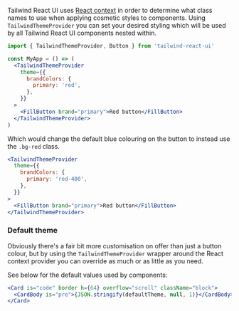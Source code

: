 Tailwind React UI uses [React context](https://reactjs.org/docs/context.html) in order to determine what class names to use when applying cosmetic styles to components. Using `TailwindThemeProvider` you can set your desired styling which will be used by all Tailwind React UI components nested within.

```jsx static
import { TailwindThemeProvider, Button } from 'tailwind-react-ui'

const MyApp = () => (
  <TailwindThemeProvider
    theme={{
      brandColors: {
        primary: 'red',
      },
    }}
  >
    <FillButton brand="primary">Red button</FillButton>
  </TailwindThemeProvider>
)
```

Which would change the default blue colouring on the button to instead use the `.bg-red` class.

```jsx
<TailwindThemeProvider
  theme={{
    brandColors: {
      primary: 'red-400',
    },
  }}
>
  <FillButton brand="primary">Red button</FillButton>
</TailwindThemeProvider>
```

### Default theme

Obviously there's a fair bit more customisation on offer than just a button colour, but by using the `TailwindThemeProvider` wrapper around the React context provider you can override as much or as little as you need.

See below for the default values used by components:

```jsx noeditor
<Card is="code" border h={64} overflow="scroll" className="block">
  <CardBody is="pre">{JSON.stringify(defaultTheme, null, 1)}</CardBody>
</Card>
```
